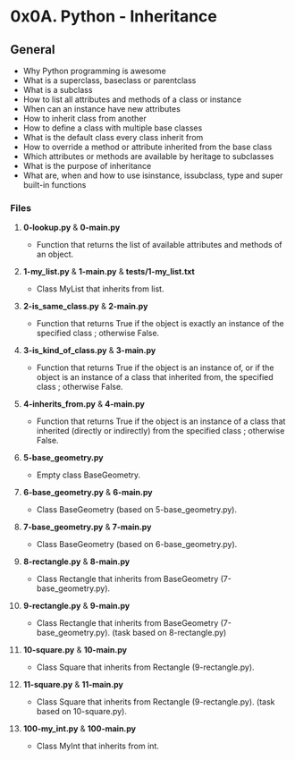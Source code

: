 # 0x0A. Python - Inheritance

## General
   - Why Python programming is awesome
   - What is a superclass, baseclass or parentclass
   - What is a subclass
   - How to list all attributes and methods of a class or instance
   - When can an instance have new attributes
   - How to inherit class from another
   - How to define a class with multiple base classes
   - What is the default class every class inherit from
   - How to override a method or attribute inherited from the base class
   - Which attributes or methods are available by heritage to subclasses
   - What is the purpose of inheritance
   - What are, when and how to use isinstance, issubclass, type and super built-in functions

### Files

1. **0-lookup.py** & **0-main.py**
   - Function that returns the list of available attributes and methods of an object.

2. **1-my_list.py** & **1-main.py** & **tests/1-my_list.txt**
   - Class MyList that inherits from list.

3. **2-is_same_class.py** & **2-main.py**
   - Function that returns True if the object is exactly an instance of the specified class ; otherwise False.

4. **3-is_kind_of_class.py** & **3-main.py**
   - Function that returns True if the object is an instance of, or if the object is an instance of a class that inherited from, the specified class ; otherwise False.

5. **4-inherits_from.py** & **4-main.py**
   - Function that returns True if the object is an instance of a class that inherited (directly or indirectly) from the specified class ; otherwise False.

6. **5-base_geometry.py**
   - Empty class BaseGeometry.

7. **6-base_geometry.py** & **6-main.py**
   - Class BaseGeometry (based on 5-base_geometry.py).

8. **7-base_geometry.py** & **7-main.py**
   - Class BaseGeometry (based on 6-base_geometry.py).

9. **8-rectangle.py** & **8-main.py**
   - Class Rectangle that inherits from BaseGeometry (7-base_geometry.py).

10. **9-rectangle.py** & **9-main.py**
    - Class Rectangle that inherits from BaseGeometry (7-base_geometry.py). (task based on 8-rectangle.py)

11. **10-square.py** & **10-main.py**
    - Class Square that inherits from Rectangle (9-rectangle.py).

12. **11-square.py** & **11-main.py**
    - Class Square that inherits from Rectangle (9-rectangle.py). (task based on 10-square.py).

13. **100-my_int.py** & **100-main.py**
    - Class MyInt that inherits from int.

